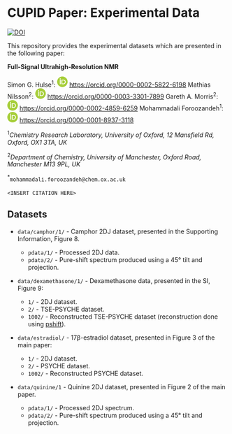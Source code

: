 # CUPID Paper: Experimental Data

[![DOI](https://zenodo.org/badge/814870133.svg)](https://zenodo.org/badge/latestdoi/814870133)

This repository provides the experimental datasets which are presented in the following paper:

**Full-Signal Ultrahigh-Resolution NMR**

Simon G. Hulse<sup>1</sup>: ![ORCID](ORCID-iD_icon_24x24.png) https://orcid.org/0000-0002-5822-6198
Mathias Nilsson<sup>2</sup>: ![ORCID](ORCID-iD_icon_24x24.png) https://orcid.org/0000-0003-3301-7899
Gareth A. Morris<sup>2</sup>: ![ORCID](ORCID-iD_icon_24x24.png) https://orcid.org/0000-0002-4859-6259
Mohammadali Foroozandeh<sup>1</sup>: ![ORCID](ORCID-iD_icon_24x24.png) https://orcid.org/0000-0001-8937-3118

<sup>1</sup>*Chemistry Research Laboratory, University of Oxford, 12 Mansfield Rd, Oxford, OX1 3TA, UK*

<sup>2</sup>*Department of Chemistry, University of Manchester, Oxford Road, Manchester M13 9PL, UK*

<sup>*</sup>`mohammadali.foroozandeh@chem.ox.ac.uk`

`<INSERT CITATION HERE>`

## Datasets

* `data/camphor/1/` - Camphor 2DJ dataset, presented in the Supporting Information, Figure 8.

    - `pdata/1/` - Processed 2DJ data.
    - `pdata/2/` - Pure-shift spectrum produced using a 45° tilt and projection.

* `data/dexamethasone/1/` - Dexamethasone data, presented in the SI, Figure 9:

    - `1/` - 2DJ dataset.
    - `2/` - TSE-PSYCHE dataset.
    - `1002/` - Reconstructed TSE-PSYCHE dataset (reconstruction done using
      [pshift](http://nmr.chemistry.manchester.ac.uk/sites/default/files/pshift)).

* `data/estradiol/` - 17β-estradiol dataset, presented in Figure 3 of the main paper:

    - `1/` - 2DJ dataset.
    - `2/` - PSYCHE dataset.
    - `1002/` - Reconstructed PSYCHE dataset.

* `data/quinine/1` - Quinine 2DJ dataset, presented in Figure 2 of the main paper.

    - `pdata/1/` - Processed 2DJ spectrum.
    - `pdata/2/` - Pure-shift spectrum produced using a 45° tilt and projection.
